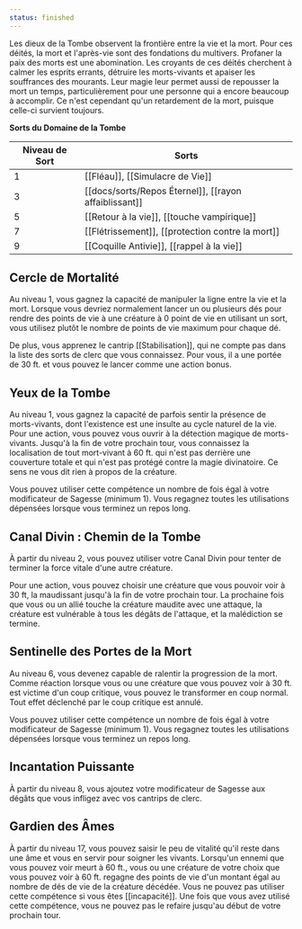 ```yaml
---
status: finished
---
```

Les dieux de la Tombe observent la frontière entre la vie et la mort. Pour ces déités, la mort et l'après-vie sont des fondations du multivers. Profaner la paix des morts est une abomination. Les croyants de ces déités cherchent à calmer les esprits errants, détruire les morts-vivants et apaiser les souffrances des mourants. Leur magie leur permet aussi de repousser la mort un temps, particulièrement pour une personne qui a encore beaucoup à accomplir. Ce n'est cependant qu'un retardement de la mort, puisque celle-ci survient toujours.

**Sorts du Domaine de la Tombe**

| Niveau de Sort | Sorts                                             |
| -------------- | ------------------------------------------------- |
| 1              | [[Fléau]], [[Simulacre de Vie]] |
| 3              | [[docs/sorts/Repos Éternel]], [[rayon affaiblissant]]     |
| 5              | [[Retour à la vie]], [[touche vampirique]]   |
| 7              | [[Flétrissement]], [[protection contre la mort]]         |
| 9              | [[Coquille Antivie]], [[rappel à la vie]]         |

## Cercle de Mortalité

Au niveau 1, vous gagnez la capacité de manipuler la ligne entre la vie et la mort. Lorsque vous devriez normalement lancer un ou plusieurs dés pour rendre des points de vie à une créature à 0 point de vie en utilisant un sort, vous utilisez plutôt le nombre de points de vie maximum pour chaque dé.

De plus, vous apprenez le cantrip [[Stabilisation]], qui ne compte pas dans la liste des sorts de clerc que vous connaissez. Pour vous, il a une portée de 30 ft. et vous pouvez le lancer comme une action bonus.

## Yeux de la Tombe

Au niveau 1, vous gagnez la capacité de parfois sentir la présence de morts-vivants, dont l'existence est une insulte au cycle naturel de la vie. Pour une action, vous pouvez vous ouvrir à la détection magique de morts-vivants. Jusqu'à la fin de votre prochain tour, vous connaissez la localisation de tout mort-vivant à 60 ft. qui n'est pas derrière une couverture totale et qui n'est pas protégé contre la magie divinatoire. Ce sens ne vous dit rien à propos de la créature.

Vous pouvez utiliser cette compétence un nombre de fois égal à votre modificateur de Sagesse (minimum 1). Vous regagnez toutes les utilisations dépensées lorsque vous terminez un repos long.

## Canal Divin : Chemin de la Tombe

À partir du niveau 2, vous pouvez utiliser votre Canal Divin pour tenter de terminer la force vitale d'une autre créature.

Pour une action, vous pouvez choisir une créature que vous pouvoir voir à 30 ft, la maudissant jusqu'à la fin de votre prochain tour. La prochaine fois que vous ou un allié touche la créature maudite avec une attaque, la créature est vulnérable à tous les dégâts de l'attaque, et la malédiction se termine.

## Sentinelle des Portes de la Mort

Au niveau 6, vous devenez capable de ralentir la progression de la mort. Comme réaction lorsque vous ou une créature que vous pouvez voir à 30 ft. est victime d'un coup critique, vous pouvez le transformer en coup normal. Tout effet déclenché par le coup critique est annulé.

Vous pouvez utiliser cette compétence un nombre de fois égal à votre modificateur de Sagesse (minimum 1). Vous regagnez toutes les utilisations dépensées lorsque vous terminez un repos long.

## Incantation Puissante

À partir du niveau 8, vous ajoutez votre modificateur de Sagesse aux dégâts que vous infligez avec vos cantrips de clerc.

## Gardien des Âmes

À partir du niveau 17, vous pouvez saisir le peu de vitalité qu'il reste dans une âme et vous en servir pour soigner les vivants. Lorsqu'un ennemi que vous pouvez voir meurt à 60 ft., vous ou une créature de votre choix que vous pouvez voir à 60 ft. regagne des points de vie d'un montant égal au nombre de dés de vie de la créature décédée. Vous ne pouvez pas utiliser cette compétence si vous êtes [[incapacité]]. Une fois que vous avez utilisé cette compétence, vous ne pouvez pas le refaire jusqu'au début de votre prochain tour.
